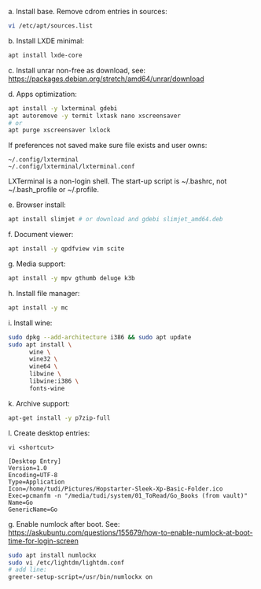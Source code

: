 a. Install base. Remove cdrom entries in sources:
```bash
vi /etc/apt/sources.list
```
b. Install LXDE minimal:
```bash
apt install lxde-core
```
c. Install unrar non-free as download, see: https://packages.debian.org/stretch/amd64/unrar/download

d. Apps optimization:
```bash
apt install -y lxterminal gdebi
apt autoremove -y termit lxtask nano xscreensaver
# or
apt purge xscreensaver lxlock
```
If preferences not saved make sure file exists and user owns:
```vim
~/.config/lxterminal
~/.config/lxterminal/lxterminal.conf
```
LXTerminal is a non-login shell. 
The start-up script is ~/.bashrc, not ~/.bash_profile or ~/.profile.

e. Browser install:
```bash
apt install slimjet # or download and gdebi slimjet_amd64.deb
```
f. Document viewer:
```bash
apt install -y qpdfview vim scite
```
g. Media support:
```bash
apt install -y mpv gthumb deluge k3b
```
h. Install file manager:
```bash
apt install -y mc
```
i. Install wine:
```bash
sudo dpkg --add-architecture i386 && sudo apt update
sudo apt install \
      wine \
      wine32 \
      wine64 \
      libwine \
      libwine:i386 \
      fonts-wine
```

k. Archive support:
```bash
apt-get install -y p7zip-full
```
l. Create desktop entries:
```vim
vi <shortcut>

[Desktop Entry]
Version=1.0
Encoding=UTF-8
Type=Application
Icon=/home/tudi/Pictures/Hopstarter-Sleek-Xp-Basic-Folder.ico
Exec=pcmanfm -n "/media/tudi/system/01_ToRead/Go_Books (from vault)"
Name=Go
GenericName=Go
```
g. Enable numlock after boot. See: https://askubuntu.com/questions/155679/how-to-enable-numlock-at-boot-time-for-login-screen
```bash
sudo apt install numlockx
sudo vi /etc/lightdm/lightdm.conf
# add line:
greeter-setup-script=/usr/bin/numlockx on
```
